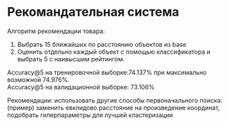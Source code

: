 # Рекомандательная система

Алгоритм рекомендации товара:
1) Выбрать 15 ближайших по расстоянию объектов из base
2) Оценить отдельно каждый объект с помощью классификатора и выбрать 5 с наивысшим рейтингом.

Accuracy@5 на тренировочной выборке:74.137% при максимально возможной 74.976%.</br>
Accuracy@5 на валидационной выборке: 73.106%

Рекомендации: использовать другие способы первоначального поиска: (пример) заменить евклидово расстояние на произведение координат, подобрать гиперпараметры для лучшей кластеризации
